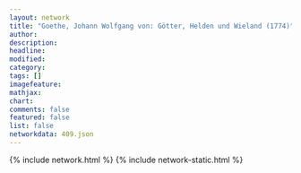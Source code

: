 ```yaml
---
layout: network
title: "Goethe, Johann Wolfgang von: Götter, Helden und Wieland (1774)"
author:
description:
headline:
modified:
category:
tags: []
imagefeature: 
mathjax: 
chart: 
comments: false
featured: false
list: false
networkdata: 409.json
---
```

{% include network.html %}
{% include network-static.html %}
